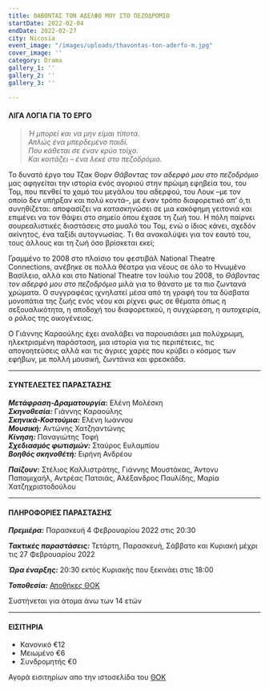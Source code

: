 ```yaml
---
title: ΘΑΒΟΝΤΑΣ ΤΟΝ ΑΔΕΛΦΟ ΜΟΥ ΣΤΟ ΠΕΖΟΔΡΟΜΙΟ
startDate: 2022-02-04
endDate: 2022-02-27
city: Nicosia
event_image: "/images/uploads/thavontas-ton-aderfo-m.jpg"
cover_image: ''
category: Drama
gallery_1: ''
gallery_2: ''
gallery_3: ''

---
```

#### ΛΙΓΑ ΛΟΓΙΑ ΓΙΑ ΤΟ ΕΡΓΟ

> _Ή μπορεί και να μην είμαι τίποτα.  
> Απλώς ένα μπερδεμένο παιδί.  
> Που κάθεται σε έναν κρύο τοίχο.  
> Και κοιτάζει – ένα λεκέ στο πεζοδρόμιο._

Το δυνατό έργο του Τζακ Θορν _Θάβοντας τον αδερφό μου στο πεζοδρόμιο_ μας αφηγείται την ιστορία ενός αγοριού στην πρώιμη εφηβεία του, του Τομ, που πενθεί το χαμό του μεγάλου του αδερφού, του Λουκ –με τον οποίο δεν υπήρξαν και πολύ κοντά–, με έναν τρόπο διαφορετικό απ’ ό,τι συνηθίζεται: αποφασίζει να κατασκηνώσει σε μια κακόφημη γειτονιά και επιμένει να τον θάψει στο σημείο όπου έχασε τη ζωή του. Η πόλη παίρνει σουρεαλιστικές διαστάσεις στο μυαλό του Τομ, ενώ ο ίδιος κάνει, σχεδόν ακίνητος, ένα ταξίδι αυτογνωσίας. Τι θα ανακαλύψει για τον εαυτό του, τους άλλους και τη ζωή όσο βρίσκεται εκεί;

Γραμμένο το 2008 στο πλαίσιο του φεστιβάλ National Theatre Connections, ανέβηκε σε πολλά θέατρα για νέους σε όλο το Ηνωμένο Βασίλειο, αλλά και στο National Theatre τον Ιούλιο του 2008, το _Θάβοντας τον αδερφό μου στο πεζοδρόμιο_ μιλά για το θάνατο με τα πιο ζωντανά χρώματα. Ο συγγραφέας ιχνηλατεί μέσα από τη γραφή του τα δύσβατα μονοπάτια της ζωής ενός νέου και ρίχνει φως σε θέματα όπως η σεξουαλικότητα, η αποδοχή του διαφορετικού, η συγχώρεση, η αυτοχειρία, ο ρόλος της οικογένειας.

Ο Γιάννης Καραούλης έχει αναλάβει να παρουσιάσει μια πολύχρωμη, ηλεκτρισμένη παράσταση, μια ιστορία για τις περιπέτειες, τις απογοητεύσεις αλλά και τις άγριες χαρές που κρύβει ο κόσμος των εφήβων, με πολλή μουσική, ζωντάνια και φρεσκάδα.

***

#### ΣΥΝΤΕΛΕΣΤΕΣ ΠΑΡΑΣΤΑΣΗΣ

**_Μετάφραση-Δραματουργία:_** Ελένη Μολέσκη  
**_Σκηνοθεσία:_** Γιάννης Καραούλης  
**_Σκηνικά-Κοστούμια:_** Ελένη Ιωάννου  
**_Μουσική:_** Αντώνης Χατζηαντώνης  
**_Κίνηση:_** Παναγιώτης Τοφή  
**_Σχεδιασμός φωτισμών:_** Σταύρος Ευλαμπίου  
**_Βοηθός σκηνοθέτή:_** Ειρήνη Ανδρέου

**_Παίζουν:_** Στέλιος Καλλιστράτης, Γιάννης Μουστάκας, Άντονυ Παπαμιχαήλ, Αντρέας Πατσιάς, Αλέξανδρος Παυλίδης, Μαρία Χατζηχριστοδούλου

***

#### ΠΛΗΡΟΦΟΡΙΕΣ ΠΑΡΑΣΤΑΣΗΣ

**_Πρεμιέρα:_** Παρασκευή 4 Φεβρουαρίου 2022 στις 20:30

**_Τακτικές παραστάσεις:_** Τετάρτη, Παρασκευή, Σάββατο και Κυριακή μέχρι τις 27 Φεβρουαρίου 2022

**_Ώρα έναρξης:_** 20:30 εκτός Κυριακής που ξεκινάει στις 18:00

**_Τοποθεσία:_** [Αποθήκες ΘΟΚ](https://www.google.com/maps/place/%CE%98%CE%AD%CE%B1%CF%84%CF%81%CE%BF+%CE%91%CF%80%CE%BF%CE%B8%CE%AE%CE%BA%CE%B5%CF%82+%CE%98%CE%9F%CE%9A/@35.1263705,33.3689318,17z/data=!3m1!4b1!4m5!3m4!1s0x14de19a27615e4f3:0xc1322f05215a0553!8m2!3d35.126417!4d33.3711337 "https://www.google.com/maps/place/%CE%98%CE%AD%CE%B1%CF%84%CF%81%CE%BF+%CE%91%CF%80%CE%BF%CE%B8%CE%AE%CE%BA%CE%B5%CF%82+%CE%98%CE%9F%CE%9A/@35.1263705,33.3689318,17z/data=!3m1!4b1!4m5!3m4!1s0x14de19a27615e4f3:0xc1322f05215a0553!8m2!3d35.126417!4d33.3711337")

Συστήνεται για άτομα άνω των 14 ετών

***

#### ΕΙΣΙΤΗΡΙΑ

* Κανονικό €12
* Μειωμένο €6
* Συνδρομητής €0

Αγορά εισιτηρίων απο την ιστοσελίδα του [ΘΟΚ](https://www.thoc.org.cy/event/thabontas-ton-adelfo-moy-sto-pezodromio,4766,1333,el,shows "https://www.thoc.org.cy/event/thabontas-ton-adelfo-moy-sto-pezodromio,4766,1333,el,shows")